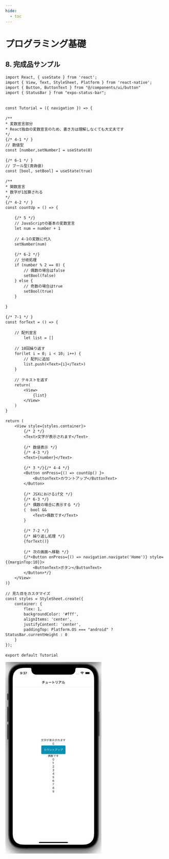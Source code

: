 ```yaml
---
hide:
  - toc
---
```

# <i class="fa fa-arrow-circle-right" aria-hidden="true"></i> プログラミング基礎

## 8. 完成品サンプル

    import React, { useState } from 'react';
    import { View, Text, StyleSheet, Platform } from 'react-native';
    import { Button, ButtonText } from "@/components/ui/button"
    import { StatusBar } from "expo-status-bar";


    const Tutorial = ({ navigation }) => {

    /**
    * 変数宣言部分
    * React独自の変数宣言のため、書き方は理解しなくても大丈夫です
    */
    {/* 4-1 */ }
    // 数値型
    const [number,setNumber] = useState(0)

    {/* 6-1 */ }
    // ブール型(真偽値)
    const [bool, setBool] = useState(true)

    /**
    * 関数宣言
    * 数字が1加算される
    */
    {/* 4-2 */ }
    const countUp = () => {

        {/* 5 */}
        // JavaScriptの基本の変数宣言
        let num = number + 1

        // 4-1の変数に代入
        setNumber(num)

        {/* 6-2 */}
        // 分岐処理
        if (number % 2 == 0) {
            // 偶数の場合はfalse
            setBool(false)
        } else {
            // 奇数の場合はtrue
            setBool(true)
        }

    }

    {/* 7-1 */ }
    const forText = () => {

        // 配列宣言
            let list = []

        // 10回繰り返す
        for(let i = 0; i < 10; i++) {
            // 配列に追加
            list.push(<Text>{i}</Text>)
        }

        // テキストを返す
        return(
            <View>
                {list}
            </View>
        )
    }

    return (
        <View style={styles.container}>
            {/* 2 */}
            <Text>文字が表示されます</Text>

            {/* 数値表示 */}
            {/* 4-3 */}
            <Text>{number}</Text>

            {/* 3 */}{/* 4-4 */}
            <Button onPress={() => countUp() }>
                <ButtonText>カウントアップ</ButtonText>
            </Button>

            {/* JSXにおけるif文 */}
            {/* 6-3 */}
            {/* 偶数の場合に表示する */}
            {  bool && 
                <Text>偶数です</Text>
            }

            {/* 7-2 */}
            {/* 繰り返し処理 */}
            {forText()}

            {/* 次の画面へ移動 */}
            {/*<Button onPress={() => navigation.navigate('Home')} style={{marginTop:10}}>
                <ButtonText>ボタン</ButtonText>
            </Button>*/}
        </View>
    )}

    // 見た目をカスタマイズ
    const styles = StyleSheet.create({
        container: {
            flex: 1,
            backgroundColor: '#fff',
            alignItems: 'center',
            justifyContent: 'center',
            paddingTop: Platform.OS === "android" ? StatusBar.currentHeight : 0
        }
    });

    export default Tutorial

<img src="../../../images/プログラミング基礎/プログラミング基礎_1_09.png" width=300></img>

